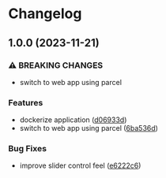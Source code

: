 # Changelog

## 1.0.0 (2023-11-21)


### ⚠ BREAKING CHANGES

* switch to web app using parcel

### Features

* dockerize application ([d06933d](https://github.com/beeper-digital/beeper/commit/d06933d849ccccdbf9443bb3f3256be29ea44ad8))
* switch to web app using parcel ([6ba536d](https://github.com/beeper-digital/beeper/commit/6ba536d0ffe2d789e95873ea8ca12ec6790387ba))


### Bug Fixes

* improve slider control feel ([e6222c6](https://github.com/beeper-digital/beeper/commit/e6222c6e607888e36ff77d26d271051b843e46dc))
